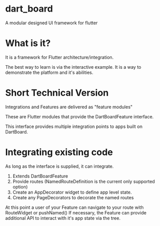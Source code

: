 # dart_board

A modular designed UI framework for flutter

# What is it?

It is a framework for Flutter architecture/integration.

The best way to learn is via the interactive example.
It is a way to demonstrate the platform and it's abilities.

# Short Technical Version

Integrations and Features are delivered as "feature modules"

These are Flutter modules that provide the DartBoardFeature interface.

This interface provides multiple integration points to apps built on DartBoard.

# Integrating existing code

As long as the interface is supplied, it can integrate.

1) Extends DartBoardFeature
2) Provide routes (NamedRouteDefinition is the current only supported option)
3) Create an AppDecorator widget to define app level state.
4) Create any PageDecorators to decorate the named routes

At this point a user of your Feature can navigate to your route with RouteWidget or pushNamed()
If necessary, the Feature can provide additional API to interact with it's app state via the tree.


